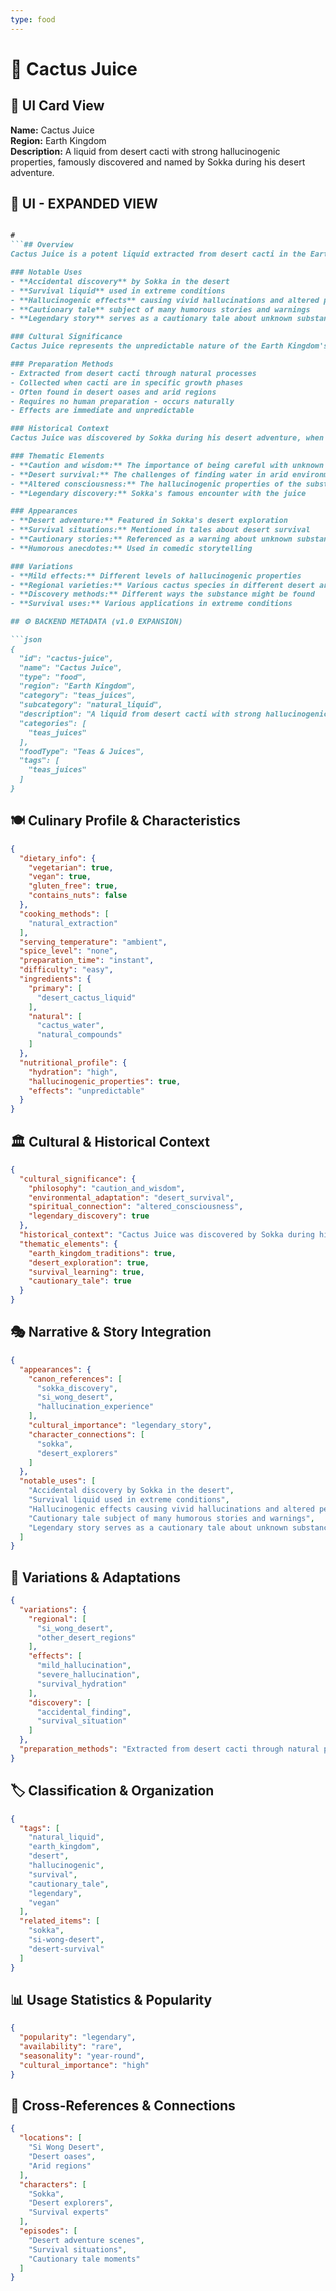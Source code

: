 ```yaml
---
type: food
---
```


# 🌵 Cactus Juice

## 🎴 UI Card View

**Name:** Cactus Juice  
**Region:** Earth Kingdom  
**Description:** A liquid from desert cacti with strong hallucinogenic properties, famously discovered and named by Sokka during his desert adventure.

## 📖 UI - EXPANDED VIEW

```md

#
```## Overview
Cactus Juice is a potent liquid extracted from desert cacti in the Earth Kingdom's arid regions, particularly the Si Wong Desert. This mysterious substance has strong hallucinogenic properties that can cause vivid hallucinations and altered states of consciousness. The drink was famously discovered and named by Sokka during his desert adventure, becoming a legendary tale of survival and unintended consequences.

### Notable Uses
- **Accidental discovery** by Sokka in the desert
- **Survival liquid** used in extreme conditions
- **Hallucinogenic effects** causing vivid hallucinations and altered perception
- **Cautionary tale** subject of many humorous stories and warnings
- **Legendary story** serves as a cautionary tale about unknown substances

### Cultural Significance
Cactus Juice represents the unpredictable nature of the Earth Kingdom's diverse landscape and the dangers that can lurk in seemingly innocent discoveries. Sokka's experience with the substance has become a legendary tale that serves as both entertainment and warning about the importance of caution when exploring unknown territories. The story embodies the adventurous spirit of the Avatar world while highlighting the need for wisdom and restraint.

### Preparation Methods
- Extracted from desert cacti through natural processes
- Collected when cacti are in specific growth phases
- Often found in desert oases and arid regions
- Requires no human preparation - occurs naturally
- Effects are immediate and unpredictable

### Historical Context
Cactus Juice was discovered by Sokka during his desert adventure, when he was desperately seeking water in the harsh Si Wong Desert. His experience with the hallucinogenic effects became a famous story that spread throughout the Earth Kingdom, serving as both a humorous anecdote and a serious warning about the dangers of consuming unknown substances in survival situations.

### Thematic Elements
- **Caution and wisdom:** The importance of being careful with unknown substances
- **Desert survival:** The challenges of finding water in arid environments
- **Altered consciousness:** The hallucinogenic properties of the substance
- **Legendary discovery:** Sokka's famous encounter with the juice

### Appearances
- **Desert adventure:** Featured in Sokka's desert exploration
- **Survival situations:** Mentioned in tales about desert survival
- **Cautionary stories:** Referenced as a warning about unknown substances
- **Humorous anecdotes:** Used in comedic storytelling

### Variations
- **Mild effects:** Different levels of hallucinogenic properties
- **Regional varieties:** Various cactus species in different desert areas
- **Discovery methods:** Different ways the substance might be found
- **Survival uses:** Various applications in extreme conditions

## ⚙️ BACKEND METADATA (v1.0 EXPANSION)

```json
{
  "id": "cactus-juice",
  "name": "Cactus Juice",
  "type": "food",
  "region": "Earth Kingdom",
  "category": "teas_juices",
  "subcategory": "natural_liquid",
  "description": "A liquid from desert cacti with strong hallucinogenic properties, famously discovered and named by Sokka during his desert adventure.",
  "categories": [
    "teas_juices"
  ],
  "foodType": "Teas & Juices",
  "tags": [
    "teas_juices"
  ]
}
```

## 🍽️ Culinary Profile & Characteristics

```json
{
  "dietary_info": {
    "vegetarian": true,
    "vegan": true,
    "gluten_free": true,
    "contains_nuts": false
  },
  "cooking_methods": [
    "natural_extraction"
  ],
  "serving_temperature": "ambient",
  "spice_level": "none",
  "preparation_time": "instant",
  "difficulty": "easy",
  "ingredients": {
    "primary": [
      "desert_cactus_liquid"
    ],
    "natural": [
      "cactus_water",
      "natural_compounds"
    ]
  },
  "nutritional_profile": {
    "hydration": "high",
    "hallucinogenic_properties": true,
    "effects": "unpredictable"
  }
}
```

## 🏛️ Cultural & Historical Context

```json
{
  "cultural_significance": {
    "philosophy": "caution_and_wisdom",
    "environmental_adaptation": "desert_survival",
    "spiritual_connection": "altered_consciousness",
    "legendary_discovery": true
  },
  "historical_context": "Cactus Juice was discovered by Sokka during his desert adventure, when he was desperately seeking water in the harsh Si Wong Desert",
  "thematic_elements": {
    "earth_kingdom_traditions": true,
    "desert_exploration": true,
    "survival_learning": true,
    "cautionary_tale": true
  }
}
```

## 🎭 Narrative & Story Integration

```json
{
  "appearances": {
    "canon_references": [
      "sokka_discovery",
      "si_wong_desert",
      "hallucination_experience"
    ],
    "cultural_importance": "legendary_story",
    "character_connections": [
      "sokka",
      "desert_explorers"
    ]
  },
  "notable_uses": [
    "Accidental discovery by Sokka in the desert",
    "Survival liquid used in extreme conditions",
    "Hallucinogenic effects causing vivid hallucinations and altered perception",
    "Cautionary tale subject of many humorous stories and warnings",
    "Legendary story serves as a cautionary tale about unknown substances"
  ]
}
```

## 🔄 Variations & Adaptations

```json
{
  "variations": {
    "regional": [
      "si_wong_desert",
      "other_desert_regions"
    ],
    "effects": [
      "mild_hallucination",
      "severe_hallucination",
      "survival_hydration"
    ],
    "discovery": [
      "accidental_finding",
      "survival_situation"
    ]
  },
  "preparation_methods": "Extracted from desert cacti through natural processes, collected when cacti are in specific growth phases, often found in desert oases and arid regions, requires no human preparation - occurs naturally, effects are immediate and unpredictable"
}
```

## 🏷️ Classification & Organization

```json
{
  "tags": [
    "natural_liquid",
    "earth_kingdom",
    "desert",
    "hallucinogenic",
    "survival",
    "cautionary_tale",
    "legendary",
    "vegan"
  ],
  "related_items": [
    "sokka",
    "si-wong-desert",
    "desert-survival"
  ]
}
```

## 📊 Usage Statistics & Popularity

```json
{
  "popularity": "legendary",
  "availability": "rare",
  "seasonality": "year-round",
  "cultural_importance": "high"
}
```

## 🔗 Cross-References & Connections

```json
{
  "locations": [
    "Si Wong Desert",
    "Desert oases",
    "Arid regions"
  ],
  "characters": [
    "Sokka",
    "Desert explorers",
    "Survival experts"
  ],
  "episodes": [
    "Desert adventure scenes",
    "Survival situations",
    "Cautionary tale moments"
  ]
}
```

